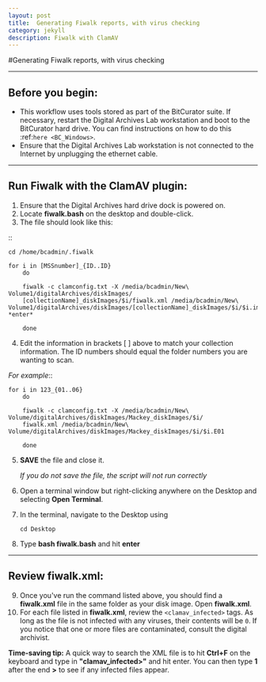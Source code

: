 ```yaml
---
layout: post
title:  Generating Fiwalk reports, with virus checking
category: jekyll 
description: Fiwalk with ClamAV
---
```


#Generating Fiwalk reports, with virus checking

-----------------
Before you begin:
-----------------
* This workflow uses tools stored as part of the BitCurator suite. If necessary, restart the Digital Archives Lab workstation and boot to the BitCurator hard drive. You can find instructions on how to do this :ref:`here <BC_Windows>`.
* Ensure that the Digital Archives Lab workstation is not connected to the Internet by unplugging the ethernet cable.

----------------------------------
Run Fiwalk with the ClamAV plugin:
----------------------------------
1. Ensure that the Digital Archives hard drive dock is powered on.
2. Locate **fiwalk.bash** on the desktop and double-click. 
3. The file should look like this: 

::

  	cd /home/bcadmin/.fiwalk

	for i in [MSSnumber]_{ID..ID} 
		do
		
  		fiwalk -c clamconfig.txt -X /media/bcadmin/New\ Volume1/digitalArchives/diskImages/
		[collectionName]_diskImages/$i/fiwalk.xml /media/bcadmin/New\ Volume1/digitalArchives/diskImages/[collectionName]_diskImages/$i/$i.img *enter*
		
		done
		
4. Edit the information in brackets [ ] above to match your collection information. The ID numbers should equal
the folder numbers you are wanting to scan. 

*For example*::

	for i in 123_{01..06}
		do
		
  		fiwalk -c clamconfig.txt -X /media/bcadmin/New\ Volume/digitalArchives/diskImages/Mackey_diskImages/$i/
		fiwalk.xml /media/bcadmin/New\ Volume/digitalArchives/diskImages/Mackey_diskImages/$i/$i.E01
		
		done
		
5. **SAVE** the file and close it. 

	*If you do not save the file, the script will not run correctly*

6. Open a terminal window but right-clicking anywhere on the Desktop and selecting **Open Terminal**.
7. In the terminal, navigate to the Desktop using

    ```cd Desktop```

8. Type **bash fiwalk.bash** and hit **enter**
	
------------------
Review fiwalk.xml:
------------------
9. Once you've run the command listed above, you should find a **fiwalk.xml** file in the same folder as your disk image. Open **fiwalk.xml**.
10. For each file listed in **fiwalk.xml**, review the ``<clamav_infected>`` tags. As long as the file is not infected with any viruses, their contents will be ``0``. If you notice that one or more files are contaminated, consult the digital archivist.

**Time-saving tip:** A quick way to search the XML file is to hit **Ctrl+F** on the keyboard and type in **"clamav_infected>"** and hit enter. You can then type **1** after the end **>** to see if any infected files appear. 


  
